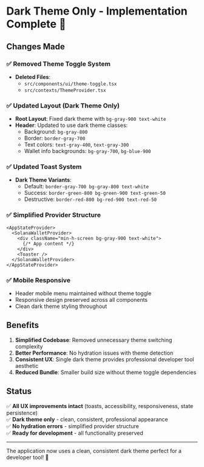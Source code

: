 # Dark Theme Only - Implementation Complete 🌙

## Changes Made

### ✅ Removed Theme Toggle System

- **Deleted Files**:
  - `src/components/ui/theme-toggle.tsx`
  - `src/contexts/ThemeProvider.tsx`

### ✅ Updated Layout (Dark Theme Only)

- **Root Layout**: Fixed dark theme with `bg-gray-900 text-white`
- **Header**: Updated to use dark theme classes:
  - Background: `bg-gray-800`
  - Border: `border-gray-700`
  - Text colors: `text-gray-400`, `text-gray-300`
  - Wallet info backgrounds: `bg-gray-700`, `bg-blue-900`

### ✅ Updated Toast System

- **Dark Theme Variants**:
  - Default: `border-gray-700 bg-gray-800 text-white`
  - Success: `border-green-800 bg-green-900 text-green-50`
  - Destructive: `border-red-800 bg-red-900 text-red-50`

### ✅ Simplified Provider Structure

```tsx
<AppStateProvider>
  <SolanaWalletProvider>
    <div className="min-h-screen bg-gray-900 text-white">
      {/* App content */}
    </div>
    <Toaster />
  </SolanaWalletProvider>
</AppStateProvider>
```

### ✅ Mobile Responsive

- Header mobile menu maintained without theme toggle
- Responsive design preserved across all components
- Clean dark theme styling throughout

## Benefits

1. **Simplified Codebase**: Removed unnecessary theme switching complexity
2. **Better Performance**: No hydration issues with theme detection
3. **Consistent UX**: Single dark theme provides professional developer tool aesthetic
4. **Reduced Bundle**: Smaller build size without theme toggle dependencies

## Status

✅ **All UX improvements intact** (toasts, accessibility, responsiveness, state persistence)  
✅ **Dark theme only** - clean, consistent, professional appearance  
✅ **No hydration errors** - simplified provider structure  
✅ **Ready for development** - all functionality preserved

---

The application now uses a clean, consistent dark theme perfect for a developer tool! 🎯
